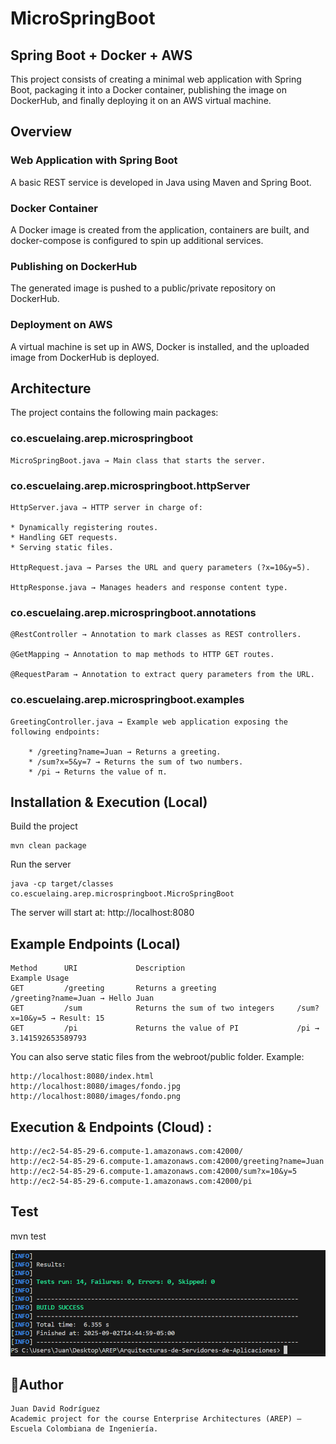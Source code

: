 # MicroSpringBoot
## Spring Boot + Docker + AWS

This project consists of creating a minimal web application with Spring Boot, packaging it into a Docker container, publishing the image on DockerHub, and finally deploying it on an AWS virtual machine.

## Overview

### Web Application with Spring Boot

A basic REST service is developed in Java using Maven and Spring Boot.

### Docker Container

A Docker image is created from the application, containers are built, and docker-compose is configured to spin up additional services.

### Publishing on DockerHub

The generated image is pushed to a public/private repository on DockerHub.

### Deployment on AWS

A virtual machine is set up in AWS, Docker is installed, and the uploaded image from DockerHub is deployed.

## Architecture

The project contains the following main packages:

### co.escuelaing.arep.microspringboot

    MicroSpringBoot.java → Main class that starts the server.

### co.escuelaing.arep.microspringboot.httpServer

    HttpServer.java → HTTP server in charge of:

    * Dynamically registering routes.
    * Handling GET requests.
    * Serving static files.

    HttpRequest.java → Parses the URL and query parameters (?x=10&y=5).

    HttpResponse.java → Manages headers and response content type.

### co.escuelaing.arep.microspringboot.annotations

    @RestController → Annotation to mark classes as REST controllers.

    @GetMapping → Annotation to map methods to HTTP GET routes.

    @RequestParam → Annotation to extract query parameters from the URL.

### co.escuelaing.arep.microspringboot.examples

    GreetingController.java → Example web application exposing the following endpoints:

        * /greeting?name=Juan → Returns a greeting.
        * /sum?x=5&y=7 → Returns the sum of two numbers.
        * /pi → Returns the value of π.

## Installation & Execution (Local)
Build the project

    mvn clean package

Run the server

    java -cp target/classes co.escuelaing.arep.microspringboot.MicroSpringBoot

The server will start at:
    http://localhost:8080

## Example Endpoints (Local)

```plaintext
Method	    URI	            Description	                        Example Usage
GET	        /greeting	    Returns a greeting	                /greeting?name=Juan → Hello Juan
GET	        /sum	        Returns the sum of two integers	    /sum?x=10&y=5 → Result: 15
GET	        /pi	            Returns the value of PI	            /pi → 3.141592653589793
```


You can also serve static files from the webroot/public folder.
Example:

    http://localhost:8080/index.html
    http://localhost:8080/images/fondo.jpg
    http://localhost:8080/images/fondo.png

## Execution & Endpoints (Cloud) :

    http://ec2-54-85-29-6.compute-1.amazonaws.com:42000/
    http://ec2-54-85-29-6.compute-1.amazonaws.com:42000/greeting?name=Juan
    http://ec2-54-85-29-6.compute-1.amazonaws.com:42000/sum?x=10&y=5 
    http://ec2-54-85-29-6.compute-1.amazonaws.com:42000/pi

## Test
 mvn test
 
![alt text](img/image.png)

## 👨Author

    Juan David Rodríguez
    Academic project for the course Enterprise Architectures (AREP) – Escuela Colombiana de Ingeniería.